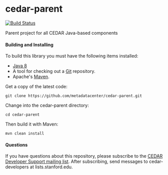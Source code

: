 # cedar-parent

[![Build Status](https://travis-ci.org/metadatacenter/cedar-parent.svg?branch=master)](https://travis-ci.org/metadatacenter/cedar-parent)

Parent project for all CEDAR Java-based components

#### Building and Installing

To build this library you must have the following items installed:

+ [Java 8](http://www.oracle.com/technetwork/java/javase/downloads/index.html)
+ A tool for checking out a [Git](http://git-scm.com/) repository.
+ Apache's [Maven](http://maven.apache.org/index.html).

Get a copy of the latest code:

    git clone https://github.com/metadatacenter/cedar-parent.git

Change into the cedar-parent directory:

    cd cedar-parent 

Then build it with Maven:

    mvn clean install

#### Questions

If you have questions about this repository, please subscribe to the [CEDAR Developer Support
mailing list](https://mailman.stanford.edu/mailman/listinfo/cedar-developers).
After subscribing, send messages to cedar-developers at lists.stanford.edu.


